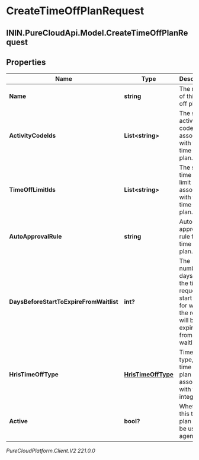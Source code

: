 # CreateTimeOffPlanRequest

## ININ.PureCloudApi.Model.CreateTimeOffPlanRequest

## Properties

|Name | Type | Description | Notes|
|------------ | ------------- | ------------- | -------------|
| **Name** | **string** | The name of this time off plan. | |
| **ActivityCodeIds** | **List&lt;string&gt;** | The set of activity code IDs to associate with this time off plan. | [optional] |
| **TimeOffLimitIds** | **List&lt;string&gt;** | The set of time off limit IDs to associate with this time off plan. | [optional] |
| **AutoApprovalRule** | **string** | Auto approval rule for the time off plan. | |
| **DaysBeforeStartToExpireFromWaitlist** | **int?** | The number of days before the time off request start date for when the request will be expired from the waitlist. | [optional] |
| **HrisTimeOffType** | [**HrisTimeOffType**](HrisTimeOffType) | Time off type, if this time off plan is associated with the integration. | [optional] |
| **Active** | **bool?** | Whether this time off plan should be used by agents. | |



_PureCloudPlatform.Client.V2 221.0.0_
